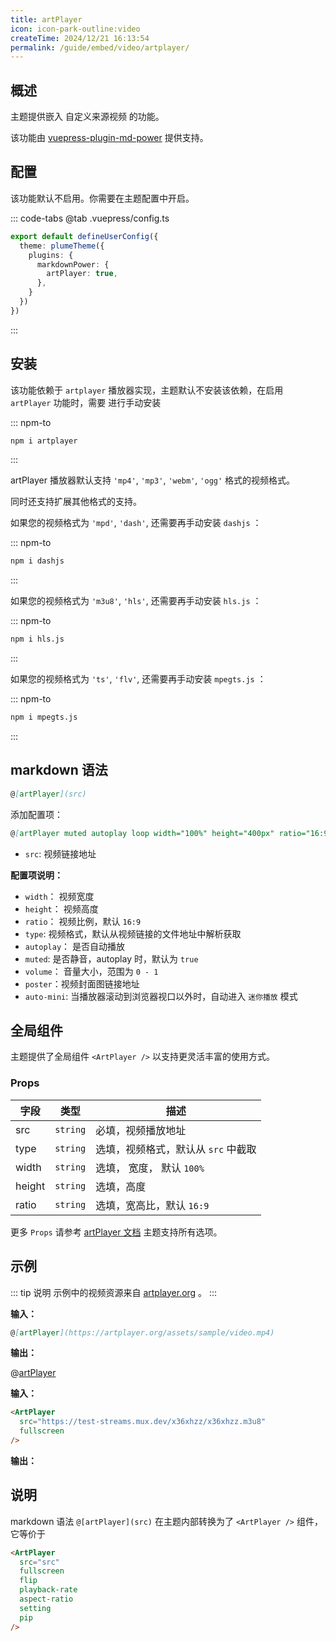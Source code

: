 ```yaml
---
title: artPlayer
icon: icon-park-outline:video
createTime: 2024/12/21 16:13:54
permalink: /guide/embed/video/artplayer/
---
```


## 概述

主题提供嵌入 自定义来源视频 的功能。

该功能由 [vuepress-plugin-md-power](../../config/plugins/markdownPower.md) 提供支持。

## 配置

该功能默认不启用。你需要在主题配置中开启。

::: code-tabs
@tab .vuepress/config.ts

```ts
export default defineUserConfig({
  theme: plumeTheme({
    plugins: {
      markdownPower: {
        artPlayer: true,
      },
    }
  })
})
```

:::

## 安装

该功能依赖于 `artplayer` 播放器实现，主题默认不安装该依赖，在启用 `artPlayer` 功能时，需要
进行手动安装

::: npm-to

```sh
npm i artplayer
```

:::

artPlayer 播放器默认支持 `'mp4'`, `'mp3'`, `'webm'`, `'ogg'` 格式的视频格式。

同时还支持扩展其他格式的支持。

如果您的视频格式为 `'mpd'`, `'dash'`, 还需要再手动安装 `dashjs` ：

::: npm-to

```sh
npm i dashjs
```

:::

如果您的视频格式为 `'m3u8'`, `'hls'`, 还需要再手动安装 `hls.js` ：

::: npm-to

```sh
npm i hls.js
```

:::

如果您的视频格式为 `'ts'`, `'flv'`, 还需要再手动安装 `mpegts.js` ：

::: npm-to

```sh
npm i mpegts.js
```

:::

## markdown 语法

```md
@[artPlayer](src)
```

添加配置项：

```md
@[artPlayer muted autoplay loop width="100%" height="400px" ratio="16:9"](src)
```

- `src`: 视频链接地址

**配置项说明：**

- `width`： 视频宽度
- `height`： 视频高度
- `ratio`： 视频比例，默认 `16:9`
- `type`: 视频格式，默认从视频链接的文件地址中解析获取
- `autoplay`： 是否自动播放
- `muted`: 是否静音，autoplay 时，默认为 `true`
- `volume`： 音量大小，范围为 `0 - 1`
- `poster`：视频封面图链接地址
- `auto-mini`: 当播放器滚动到浏览器视口以外时，自动进入 `迷你播放` 模式

## 全局组件

主题提供了全局组件 `<ArtPlayer />` 以支持更灵活丰富的使用方式。

### Props

|字段 |类型 |描述 |
| -- | -- | -- |
| src | `string` | 必填，视频播放地址 |
| type | `string` | 选填，视频格式，默认从 `src` 中截取 |
| width | `string` | 选填， 宽度， 默认 `100%` |
| height | `string` | 选填，高度 |
| ratio | `string` | 选填，宽高比，默认 `16:9` |

更多 `Props` 请参考 [artPlayer 文档](https://artplayer.org/document/start/option.html) 主题支持所有选项。

## 示例

::: tip 说明
示例中的视频资源来自 [artplayer.org](https://artplayer.org) 。
:::

**输入：**

```md
@[artPlayer](https://artplayer.org/assets/sample/video.mp4)
```

**输出：**

@[artPlayer](https://artplayer.org/assets/sample/video.mp4)

**输入：**

```md
<ArtPlayer
  src="https://test-streams.mux.dev/x36xhzz/x36xhzz.m3u8"
  fullscreen
/>
```

**输出：**

<ArtPlayer
  src="https://test-streams.mux.dev/x36xhzz/x36xhzz.m3u8"
  fullscreen
/>

## 说明

markdown 语法 `@[artPlayer](src)` 在主题内部转换为了 `<ArtPlayer />` 组件，它等价于

```md
<ArtPlayer
  src="src"
  fullscreen
  flip
  playback-rate
  aspect-ratio
  setting
  pip
/>
```
